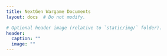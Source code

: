 ```yaml
---
title: NextGen Wargame Documents
layout: docs  # Do not modify.

# Optional header image (relative to `static/img/` folder).
header:
  caption: ""
  image: ""
---
```


